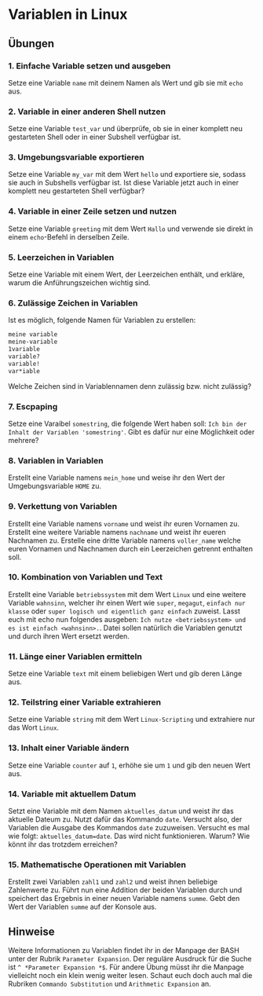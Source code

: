 # Variablen in Linux

## Übungen

### 1. Einfache Variable setzen und ausgeben
Setze eine Variable `name` mit deinem Namen als Wert und gib sie mit `echo` aus.

### 2. Variable in einer anderen Shell nutzen
Setze eine Variable `test_var` und überprüfe, ob sie in einer komplett neu gestarteten Shell oder in einer Subshell verfügbar ist.

### 3. Umgebungsvariable exportieren
Setze eine Variable `my_var` mit dem Wert `hello` und exportiere sie, sodass sie auch in Subshells verfügbar ist. Ist diese Variable jetzt auch in einer komplett neu gestarteten Shell verfügbar?

### 4. Variable in einer Zeile setzen und nutzen
Setze eine Variable `greeting` mit dem Wert `Hallo` und verwende sie direkt in einem `echo`-Befehl in derselben Zeile.

### 5. Leerzeichen in Variablen
Setze eine Variable mit einem Wert, der Leerzeichen enthält, und erkläre, warum die Anführungszeichen wichtig sind.

### 6. Zulässige Zeichen in Variablen
Ist es möglich, folgende Namen für Variablen zu erstellen:
```bash
meine variable
meine-variable
1variable
variable?
variable!
var*iable
```
Welche Zeichen sind in Variablennamen denn zulässig bzw. nicht zulässig?

### 7. Escpaping
Setze eine Varaibel `somestring`, die folgende Wert haben soll: `Ich bin der Inhalt der Variablen 'somestring'`. Gibt es dafür nur eine Möglichkeit oder mehrere?

### 8. Variablen in Variablen
Erstellt eine Variable namens `mein_home` und weise ihr den Wert der Umgebungsvariable `HOME` zu.

### 9. Verkettung von Variablen

Erstellt eine Variable namens `vorname` und weist ihr euren Vornamen zu. Erstellt eine weitere Variable namens `nachname` und weist ihr eueren Nachnamen zu. Erstelle eine dritte Variable namens `voller_name` welche euren Vornamen und Nachnamen durch ein Leerzeichen getrennt enthalten soll.

### 10. Kombination von Variablen und Text
Erstellt eine Variable `betriebssystem` mit dem Wert `Linux` und eine weitere Variable `wahnsinn`, welcher ihr einen Wert wie `super`, `megagut`, `einfach nur klasse` oder `super logisch und eigentlich ganz einfach` zuweist. Lasst euch mit echo nun folgendes ausgeben: `Ich nutze <betriebssystem> und es ist einfach <wahnsinn>.`. Datei sollen natürlich die Variablen genutzt und durch ihren Wert ersetzt werden.

### 11. Länge einer Variablen ermitteln
Setze eine Variable `text` mit einem beliebigen Wert und gib deren Länge aus.

### 12. Teilstring einer Variable extrahieren
Setze eine Variable `string` mit dem Wert `Linux-Scripting` und extrahiere nur das Wort `Linux`.

### 13. Inhalt einer Variable ändern
Setze eine Variable `counter` auf `1`, erhöhe sie um `1` und gib den neuen Wert aus.

### 14. Variable mit aktuellem Datum
Setzt eine Variable mit dem Namen `aktuelles_datum` und weist ihr das aktuelle Dateum zu. Nutzt dafür das Kommando `date`. Versucht also, der Variablen die Ausgabe des Kommandos `date` zuzuweisen. Versucht es mal wie folgt: `aktuelles_datum=date`. Das wird nicht funktionieren. Warum? Wie könnt ihr das trotzdem erreichen?

### 15. Mathematische Operationen mit Variablen
Erstellt zwei Variablen `zahl1` und `zahl2` und weist ihnen beliebige Zahlenwerte zu. Führt nun eine Addition der beiden Variablen durch und speichert das Ergebnis in einer neuen Variable namens `summe`. Gebt den Wert der Variablen `summe` auf der Konsole aus.

## Hinweise

Weitere Informationen zu Variablen findet ihr in der Manpage der BASH unter der Rubrik `Parameter Expansion`. Der reguläre Ausdruck für die Suche ist `^ *Parameter Expansion *$`. Für andere Übung müsst ihr die Manpage vielleicht noch ein klein wenig weiter lesen. Schaut euch doch auch mal die Rubriken `Commando Substitution` und `Arithmetic Expansion` an.

